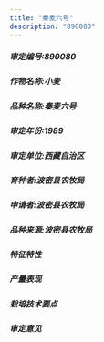 ```yaml
---
title: "秦麦六号"
description: "890080"
---
```

##### 审定编号:890080

##### 作物名称:小麦

##### 品种名称:秦麦六号

##### 审定年份:1989

##### 审定单位:西藏自治区

##### 育种者:波密县农牧局

##### 申请者:波密县农牧局

##### 品种来源:波密县农牧局

##### 特征特性


##### 产量表现


##### 栽培技术要点


##### 审定意见

